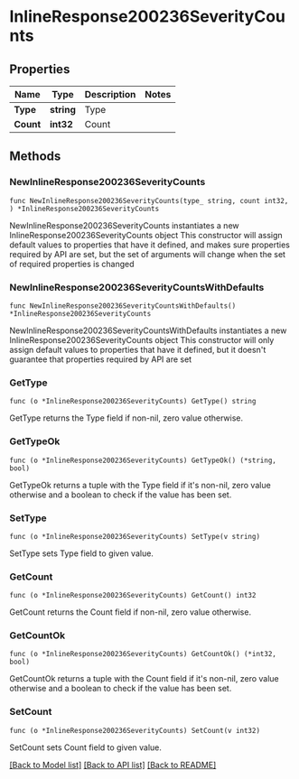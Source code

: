 # InlineResponse200236SeverityCounts

## Properties

Name | Type | Description | Notes
------------ | ------------- | ------------- | -------------
**Type** | **string** | Type | 
**Count** | **int32** | Count | 

## Methods

### NewInlineResponse200236SeverityCounts

`func NewInlineResponse200236SeverityCounts(type_ string, count int32, ) *InlineResponse200236SeverityCounts`

NewInlineResponse200236SeverityCounts instantiates a new InlineResponse200236SeverityCounts object
This constructor will assign default values to properties that have it defined,
and makes sure properties required by API are set, but the set of arguments
will change when the set of required properties is changed

### NewInlineResponse200236SeverityCountsWithDefaults

`func NewInlineResponse200236SeverityCountsWithDefaults() *InlineResponse200236SeverityCounts`

NewInlineResponse200236SeverityCountsWithDefaults instantiates a new InlineResponse200236SeverityCounts object
This constructor will only assign default values to properties that have it defined,
but it doesn't guarantee that properties required by API are set

### GetType

`func (o *InlineResponse200236SeverityCounts) GetType() string`

GetType returns the Type field if non-nil, zero value otherwise.

### GetTypeOk

`func (o *InlineResponse200236SeverityCounts) GetTypeOk() (*string, bool)`

GetTypeOk returns a tuple with the Type field if it's non-nil, zero value otherwise
and a boolean to check if the value has been set.

### SetType

`func (o *InlineResponse200236SeverityCounts) SetType(v string)`

SetType sets Type field to given value.


### GetCount

`func (o *InlineResponse200236SeverityCounts) GetCount() int32`

GetCount returns the Count field if non-nil, zero value otherwise.

### GetCountOk

`func (o *InlineResponse200236SeverityCounts) GetCountOk() (*int32, bool)`

GetCountOk returns a tuple with the Count field if it's non-nil, zero value otherwise
and a boolean to check if the value has been set.

### SetCount

`func (o *InlineResponse200236SeverityCounts) SetCount(v int32)`

SetCount sets Count field to given value.



[[Back to Model list]](../README.md#documentation-for-models) [[Back to API list]](../README.md#documentation-for-api-endpoints) [[Back to README]](../README.md)


